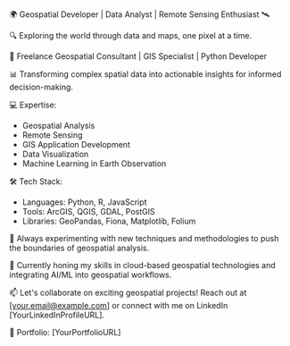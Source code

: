 🌍 Geospatial Developer | Data Analyst | Remote Sensing Enthusiast 🛰️

🔍 Exploring the world through data and maps, one pixel at a time.

💼 Freelance Geospatial Consultant | GIS Specialist | Python Developer

📊 Transforming complex spatial data into actionable insights for informed decision-making.

💻 Expertise: 
   - Geospatial Analysis
   - Remote Sensing
   - GIS Application Development
   - Data Visualization
   - Machine Learning in Earth Observation

🛠️ Tech Stack:
   - Languages: Python, R, JavaScript
   - Tools: ArcGIS, QGIS, GDAL, PostGIS
   - Libraries: GeoPandas, Fiona, Matplotlib, Folium

🔬 Always experimenting with new techniques and methodologies to push the boundaries of geospatial analysis.

🌱 Currently honing my skills in cloud-based geospatial technologies and integrating AI/ML into geospatial workflows.

📫 Let's collaborate on exciting geospatial projects! Reach out at [your.email@example.com] or connect with me on LinkedIn [YourLinkedInProfileURL].

🔗 Portfolio: [YourPortfolioURL]


